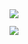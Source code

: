 <!--
**shabman/shabman** is a ✨ _special_ ✨ repository because its `README.md` (this file) appears on your GitHub profile.

Here are some ideas to get you started:

- 🔭 I’m currently working on ...
- 🌱 I’m currently learning ...
- 👯 I’m looking to collaborate on ...
- 🤔 I’m looking for help with ...
- 💬 Ask me about ...
- 📫 How to reach me: ...
- 😄 Pronouns: ...
- ⚡ Fun fact: ...
-->

<!-- <img src="https://github-readme-stats.vercel.app/api?username=shabman&&show_icons=true&title_color=FFD700&icon_color=bb2acf&text_color=daf7dc&bg_color=151515&count_private=true"> -->
<img src="https://github-readme-stats.vercel.app/api/top-langs/?username=shabman&title_color=FFD700&text_color=c9cacc&icon_color=2bbc8a&bg_color=1d1f21&langs_count=11&hide=html,css,makefile,shell)](https://github.com/shabman">

<!-- |Trophy Collection|
|:---:|
|![Trophy](https://github-profile-trophy.vercel.app/?username=shabman&theme=onedark&row=1&margin-w=5)| -->

<!-- ![](https://github.com/intervinn/intervinn/blob/main/henry.jpg) -->
![](https://preview.free3d.com/img/2015/12/2162645970230183594/ru93wb6g-900.jpg)
